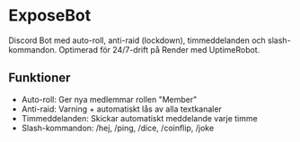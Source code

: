# ExposeBot

Discord Bot med auto-roll, anti-raid (lockdown), timmeddelanden och slash-kommandon. 
Optimerad för 24/7-drift på Render med UptimeRobot.

## Funktioner
- Auto-roll: Ger nya medlemmar rollen "Member"
- Anti-raid: Varning + automatiskt lås av alla textkanaler
- Timmeddelanden: Skickar automatiskt meddelande varje timme
- Slash-kommandon: /hej, /ping, /dice, /coinflip, /joke
